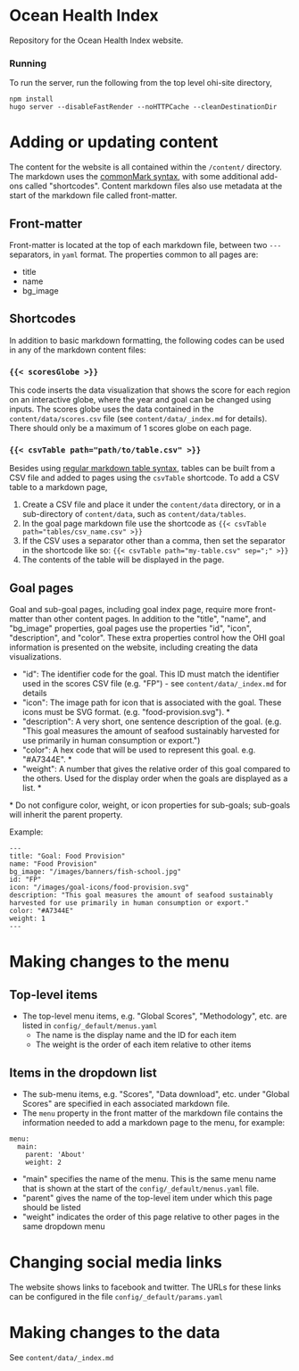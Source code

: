 # Ocean Health Index

Repository for the Ocean Health Index website.

### Running

To run the server, run the following from the top level ohi-site directory,

```
npm install
hugo server --disableFastRender --noHTTPCache --cleanDestinationDir
```

# Adding or updating content

The content for the website is all contained within the `/content/` directory. The
markdown uses the [commonMark syntax](https://commonmark.org/help/), with some additional
add-ons called "shortcodes". Content markdown files also use metadata at the start of the markdown file called front-matter.

## Front-matter

Front-matter is located at the top of each markdown file, between two `---` separators, in `yaml` format. The properties common to all pages are:

- title
- name
- bg_image

## Shortcodes

In addition to basic markdown formatting, the following codes can be used in any of the markdown content files:

### `{{< scoresGlobe >}}`
This code inserts the data visualization that shows the score for each region on an interactive globe, where the year and goal can be changed using inputs. The scores globe uses the data contained in the `content/data/scores.csv` file (see `content/data/_index.md` for details). There should only be a maximum of 1 scores globe on each page.

### `{{< csvTable path="path/to/table.csv" >}}`

Besides using [regular markdown table syntax](https://www.markdownguide.org/extended-syntax/#tables), tables can be built from a CSV file and added to pages using the `csvTable` shortcode. To add a CSV table to a markdown page, 

1. Create a CSV file and place it under the `content/data` directory, or in a sub-directory of `content/data`, such as `content/data/tables`.
2. In the goal page markdown file use the shortcode as `{{< csvTable path="tables/csv_name.csv" >}}`
3. If the CSV uses a separator other than a comma, then set the separator in the shortcode like so: `{{< csvTable path="my-table.csv" sep=";" >}}`
4. The contents of the table will be displayed in the page.

## Goal pages

Goal and sub-goal pages, including goal index page, require more front-matter than other content pages. In addition to the "title", "name", and "bg_image" properties, goal pages use the properties "id", "icon", "description", and "color". These extra properties control how the OHI goal information is presented on the website, including creating the data visualizations.

- "id": The identifier code for the goal. This ID must match the identifier used in the scores
  CSV file (e.g. "FP") - see `content/data/_index.md` for details
- "icon": The image path for icon that is associated with the goal. These icons must be SVG format. (e.g. "food-provision.svg"). \*
- "description": A very short, one sentence description of the goal. (e.g. "This goal measures the amount of seafood sustainably harvested for use primarily in human consumption or export.")
- "color": A hex code that will be used to represent this goal. e.g. "#A7344E". \*
- "weight": A number that gives the relative order of this goal compared to the others. Used for the display order when the goals are displayed as a list. \*

\* Do not configure color, weight, or icon properties for sub-goals; sub-goals will inherit the parent property.

Example:
```
---
title: "Goal: Food Provision"
name: "Food Provision"
bg_image: "/images/banners/fish-school.jpg"
id: "FP"
icon: "/images/goal-icons/food-provision.svg"
description: "This goal measures the amount of seafood sustainably harvested for use primarily in human consumption or export."
color: "#A7344E"
weight: 1
---
```

# Making changes to the menu

## Top-level items
- The top-level menu items, e.g. "Global Scores", "Methodology", etc. are listed in `config/_default/menus.yaml`
  - The name is the display name and the ID for each item
  - The weight is the order of each item relative to other items

## Items in the dropdown list
- The sub-menu items, e.g. "Scores", "Data download", etc. under "Global Scores" are specified in each associated markdown file.
- The `menu` property in the front matter of the markdown file contains the information needed to add a markdown page to the menu, for example:
```
menu:
  main:
    parent: 'About'
    weight: 2
```
- "main" specifies the name of the menu. This is the same menu name that is shown at the start of the `config/_default/menus.yaml` file.
- "parent" gives the name of the top-level item under which this page should be listed
- "weight" indicates the order of this page relative to other pages in the same dropdown menu

# Changing social media links

The website shows links to facebook and twitter. The URLs for these links can be configured in the file `config/_default/params.yaml`

# Making changes to the data

See `content/data/_index.md`
